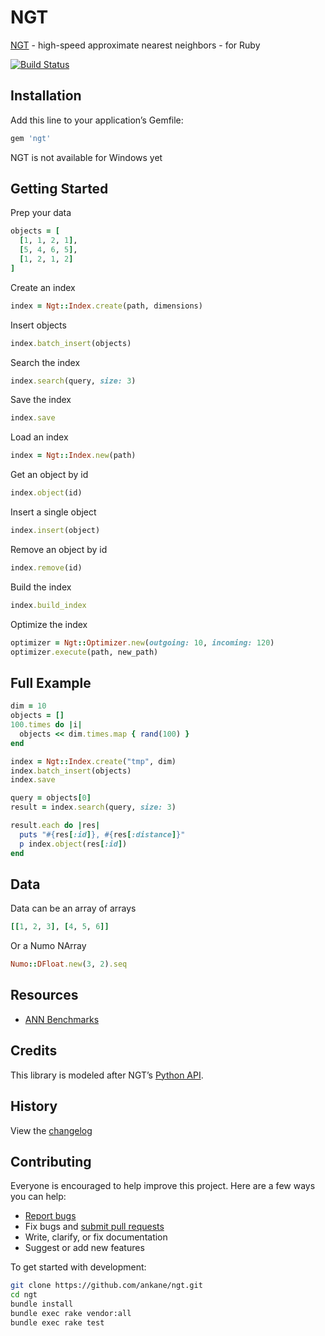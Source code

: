 # NGT

[NGT](https://github.com/yahoojapan/NGT) - high-speed approximate nearest neighbors - for Ruby

[![Build Status](https://travis-ci.org/ankane/ngt.svg?branch=master)](https://travis-ci.org/ankane/ngt)

## Installation

Add this line to your application’s Gemfile:

```ruby
gem 'ngt'
```

NGT is not available for Windows yet

## Getting Started

Prep your data

```ruby
objects = [
  [1, 1, 2, 1],
  [5, 4, 6, 5],
  [1, 2, 1, 2]
]
```

Create an index

```ruby
index = Ngt::Index.create(path, dimensions)
```

Insert objects

```ruby
index.batch_insert(objects)
```

Search the index

```ruby
index.search(query, size: 3)
```

Save the index

```ruby
index.save
```

Load an index

```ruby
index = Ngt::Index.new(path)
```

Get an object by id

```ruby
index.object(id)
```

Insert a single object

```ruby
index.insert(object)
```

Remove an object by id

```ruby
index.remove(id)
```

Build the index

```ruby
index.build_index
```

Optimize the index

```ruby
optimizer = Ngt::Optimizer.new(outgoing: 10, incoming: 120)
optimizer.execute(path, new_path)
```

## Full Example

```ruby
dim = 10
objects = []
100.times do |i|
  objects << dim.times.map { rand(100) }
end

index = Ngt::Index.create("tmp", dim)
index.batch_insert(objects)
index.save

query = objects[0]
result = index.search(query, size: 3)

result.each do |res|
  puts "#{res[:id]}, #{res[:distance]}"
  p index.object(res[:id])
end
```

## Data

Data can be an array of arrays

```ruby
[[1, 2, 3], [4, 5, 6]]
```

Or a Numo NArray

```ruby
Numo::DFloat.new(3, 2).seq
```

## Resources

- [ANN Benchmarks](https://github.com/erikbern/ann-benchmarks)

## Credits

This library is modeled after NGT’s [Python API](https://github.com/yahoojapan/NGT/blob/master/python/README-ngtpy.md).

## History

View the [changelog](https://github.com/ankane/ngt/blob/master/CHANGELOG.md)

## Contributing

Everyone is encouraged to help improve this project. Here are a few ways you can help:

- [Report bugs](https://github.com/ankane/ngt/issues)
- Fix bugs and [submit pull requests](https://github.com/ankane/ngt/pulls)
- Write, clarify, or fix documentation
- Suggest or add new features

To get started with development:

```sh
git clone https://github.com/ankane/ngt.git
cd ngt
bundle install
bundle exec rake vendor:all
bundle exec rake test
```
